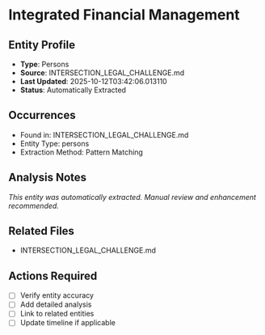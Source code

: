 # Integrated Financial Management

## Entity Profile
- **Type**: Persons
- **Source**: INTERSECTION_LEGAL_CHALLENGE.md
- **Last Updated**: 2025-10-12T03:42:06.013110
- **Status**: Automatically Extracted

## Occurrences
- Found in: INTERSECTION_LEGAL_CHALLENGE.md
- Entity Type: persons
- Extraction Method: Pattern Matching

## Analysis Notes
*This entity was automatically extracted. Manual review and enhancement recommended.*

## Related Files
- INTERSECTION_LEGAL_CHALLENGE.md

## Actions Required
- [ ] Verify entity accuracy
- [ ] Add detailed analysis
- [ ] Link to related entities
- [ ] Update timeline if applicable
